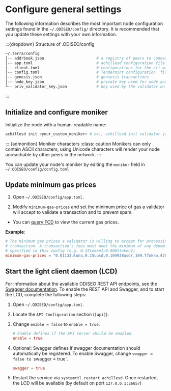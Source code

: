 # Configure general settings

The following information describes the most important node configuration settings found in the `~/.ODISEO/config/` directory. It is recommended that you update these settings with your own information.  

:::{dropdown} Structure of .ODISEO/config

```bash
~/.terra/config
│-- addrbook.json                       # a registry of peers to connect to
│-- app.toml                            # achillesd configuration file
│-- client.toml                         # configurations for the cli wallet (ex ODISEOcli)
│-- config.toml                         # Tendermint configuration  file
│-- genesis.json                        # gensesis transactions
│-- node_key.json                       # private key used for node authentication in the p2p protocol (its corresponding public key is the nodeid)
└-- priv_validator_key.json             # key used by the validator on the node to sign blocks
```
:::


## Initialize and configure moniker

Initialize the node with a human-readable name:

```bash
achillesd init <your_custom_moniker> # ex., achillesd init validator-joes-node
```
::: {admonition} Moniker characters
:class: caution
Monikers can only contain ASCII characters; using Unicode characters will render your node unreachable by other peers in the network.
:::

You can update your node's moniker by editing the `moniker` field in  `~/.ODISEO/config/config.toml`

## Update minimum gas prices

1. Open `~/.ODISEO/config/app.toml`.

2. Modify `minimum-gas-prices` and set the minimum price of gas a validator will accept to validate a transaction and to prevent spam.

- You can [query FCD](https://fcd.ODISEO.dev/v1/txs/gas_prices) to view the current gas prices.

**Example**:

```toml
# The minimum gas prices a validator is willing to accept for processing a
# transaction. A transaction's fees must meet the minimum of any denomination
# specified in this config (e.g. 0.25token1;0.0001token2).
minimum-gas-prices = "0.01133uluna,0.15uusd,0.104938usdr,169.77ukrw,428.571umnt,0.125ueur,0.98ucny,16.37ujpy,0.11ugbp,10.88uinr,0.19ucad,0.14uchf,0.19uaud,0.2usgd,4.62uthb,1.25usek,1.25unok,0.9udkk,2180.0uidr,7.6uphp,1.17uhkd"
```

## Start the light client daemon (LCD)

For information about the available ODISEO REST API endpoints, see the [Swagger documentation](https://lcd.ODISEO.dev/swagger/). To enable the REST API and Swagger, and to start the LCD, complete the following steps:

1. Open `~/.ODISEO/config/app.toml`.

2. Locate the `API Configuration` section (`[api]`).

3. Change `enable = false` to `enable = true`.

   ```toml
   # Enable defines if the API server should be enabled.
   enable = true
   ```

4. Optional: Swagger defines if swagger documentation should automatically be registered. To enable Swagger, change `swagger = false to `swagger = true`.

   ```toml
   swagger = true
   ```

5. Restart the service via `systemctl restart achillesd`. Once restarted, the LCD will be available (by default on port `127.0.0.1:26657`)
